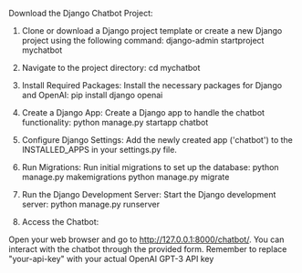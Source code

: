 Download the Django Chatbot Project:

1) Clone or download a Django project template or create a new Django project using the following command:
django-admin startproject mychatbot

2) Navigate to the project directory:
    cd mychatbot

3) Install Required Packages:
Install the necessary packages for Django and OpenAI:
pip install django openai

4) Create a Django App:
Create a Django app to handle the chatbot functionality:
python manage.py startapp chatbot

5) Configure Django Settings:
Add the newly created app ('chatbot') to the INSTALLED_APPS in your settings.py file.

6) Run Migrations:
Run initial migrations to set up the database:
python manage.py makemigrations
python manage.py migrate

7) Run the Django Development Server:
Start the Django development server:
python manage.py runserver

8) Access the Chatbot:

Open your web browser and go to http://127.0.0.1:8000/chatbot/. You can interact with the chatbot through the provided form.
Remember to replace "your-api-key" with your actual OpenAI GPT-3 API key

   
